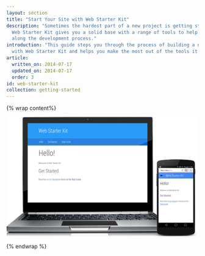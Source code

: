 ```yaml
---
layout: section
title: "Start Your Site with Web Starter Kit"
description: "Sometimes the hardest part of a new project is getting started.
  Web Starter Kit gives you a solid base with a range of tools to help you
  along the development process."
introduction: "This guide steps you through the process of building a new site
  with Web Starter Kit and helps you make the most out of the tools it supplies."
article:
  written_on: 2014-07-17
  updated_on: 2014-07-17
  order: 3
id: web-starter-kit
collection: getting-started
---
```


{% wrap content%}

<img src="images/wsk-on-pixel-n5.png">

{% endwrap %}
